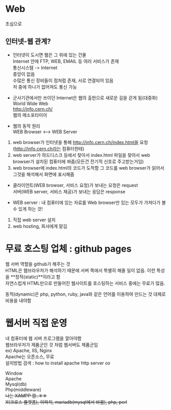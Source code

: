 # Web
초심으로


## 인터넷-웹 관계?  
* 인터넷이 도시면 웹은 그 위에 있는 건물  
Internet 안에 FTP, WEB, EMAIL 등 여러 서비스가 존재  
통신시스템 -> Internet  
중앙이 없음  
수많은 통신 장비들이 점처럼 존재, 서로 연결되어 있음  
저 중에 하나가 없어져도 통신 가능  

* 군사기관에서만 쓰이던 Internet은 웹의 출현으로 새로운 길을 걷게 됨(대중화)  
World Wide Web  
http://info.cern.ch/  
웹의 메소포타미아  

* 웹의 동작 원리  
WEB Browser <--> WEB Server  
1. web browser가 인터넷을 통해 http://info.cern.ch/index.html을 요청(http://info.cern.ch라는 컴퓨터한테)  
2. web server가 하드디스크 등에서 찾아서 index.html 파일을 찾아서 web browser가 설치된 컴퓨터에 쏴줌(모든건 전기적 신호로 주고받는거임)  
3. web browser에 index.html의 코드가 도착함 그 코드를 web browser가 읽어서 그것을 해석해서 화면에 표시해줌  


* 클라이언트(WEB browser, 서비스 요청)가 보내는 요청은 request  
서버(WEB server, 서비스 제공)가 보내는 응답은 response  


* WEB server : 내 컴퓨터에 있는 자료를 Web browser만 있는 모두가 가져다가 볼 수 있게 하는 것!  
1. 직접 web server 설치  
2. web hosting, 회사에게 맡김


# 무료 호스팅 업체 : github pages  
웹 서버 역할을 github가 해주는 것  
HTML은 웹브라우저가 해석하기 때문에 서버 쪽에서 특별히 해줄 일이 없음. 이런 특성을 **정적(static)**이라고 함  
자연스럽게 HTML만으로 만들어진 웹사이트를 호스팅하는 서비스 중에는 무료가 많음.


동적(dynamic)은 php, python, ruby, java와 같은 언어를 이용하여 만드는 것 대체로 비용을 내야함  


# 웹서버 직접 운영  
내 컴퓨터에 웹 서버 프로그램을 깔아야함  
웹브라우저가 제품군인 것 처럼 웹서버도 제품군임  
ex) Apache, IIS, Nginx  
Apache는 오픈소스, 무료  
설치방법 검색 : how to install apache http server *os*  


Window  
Apache  
Mysql(db)  
Php(middleware)  
~~나는 XAMPP 깜..ㅎㅎ~~  
~~X(크로스 플랫폼), 아파치, mariadb(mysql에서 바뀜), php, perl~~  
